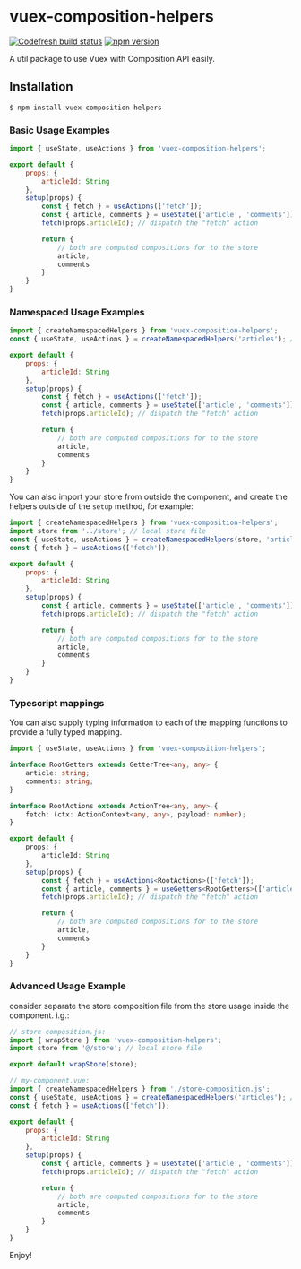 # vuex-composition-helpers

[![Codefresh build status]( https://g.codefresh.io/api/badges/pipeline/greenpress/vuex-composition-helpers%2Ftest?type=cf-1)]( https%3A%2F%2Fg.codefresh.io%2Fpipelines%2Ftest%2Fbuilds%3Ffilter%3Dtrigger%3Abuild~Build%3Bpipeline%3A5e915b7d4c3d6b0fd35ac83d~test)
[![npm version](https://badge.fury.io/js/vuex-composition-helpers.svg)](https://badge.fury.io/js/vuex-composition-helpers)

A util package to use Vuex with Composition API easily.

## Installation

```shell
$ npm install vuex-composition-helpers
```

### Basic Usage Examples

```js
import { useState, useActions } from 'vuex-composition-helpers';

export default {
	props: {
		articleId: String
	},
	setup(props) {
		const { fetch } = useActions(['fetch']);
		const { article, comments } = useState(['article', 'comments']);
		fetch(props.articleId); // dispatch the "fetch" action

		return {
			// both are computed compositions for to the store
			article,
			comments
		}
	}
}
```

### Namespaced Usage Examples

```js
import { createNamespacedHelpers } from 'vuex-composition-helpers';
const { useState, useActions } = createNamespacedHelpers('articles'); // specific module name

export default {
	props: {
		articleId: String
	},
	setup(props) {
		const { fetch } = useActions(['fetch']);
		const { article, comments } = useState(['article', 'comments']);
		fetch(props.articleId); // dispatch the "fetch" action

		return {
			// both are computed compositions for to the store
			article,
			comments
		}
	}
}
```

You can also import your store from outside the component, and create the helpers outside of the `setup` method, for example:

```js
import { createNamespacedHelpers } from 'vuex-composition-helpers';
import store from '../store'; // local store file
const { useState, useActions } = createNamespacedHelpers(store, 'articles'); // specific module name
const { fetch } = useActions(['fetch']);

export default {
	props: {
		articleId: String
	},
	setup(props) {
		const { article, comments } = useState(['article', 'comments']);
		fetch(props.articleId); // dispatch the "fetch" action

		return {
			// both are computed compositions for to the store
			article,
			comments
		}
	}
}
```

### Typescript mappings

You can also supply typing information to each of the mapping functions to provide a fully typed mapping.

```ts
import { useState, useActions } from 'vuex-composition-helpers';

interface RootGetters extends GetterTree<any, any> {
	article: string;
	comments: string;
}

interface RootActions extends ActionTree<any, any> {
	fetch: (ctx: ActionContext<any, any>, payload: number);
}

export default {
	props: {
		articleId: String
	},
	setup(props) {
		const { fetch } = useActions<RootActions>(['fetch']);
		const { article, comments } = useGetters<RootGetters>(['article', 'comments']);
		fetch(props.articleId); // dispatch the "fetch" action

		return {
			// both are computed compositions for to the store
			article,
			comments
		}
	}
}
```

### Advanced Usage Example

consider separate the store composition file from the store usage inside the component. i.g.:

```js
// store-composition.js:
import { wrapStore } from 'vuex-composition-helpers';
import store from '@/store'; // local store file

export default wrapStore(store);
```

```js
// my-component.vue:
import { createNamespacedHelpers } from './store-composition.js';
const { useState, useActions } = createNamespacedHelpers('articles'); // specific module name
const { fetch } = useActions(['fetch']);

export default {
	props: {
		articleId: String
	},
	setup(props) {
		const { article, comments } = useState(['article', 'comments']);
		fetch(props.articleId); // dispatch the "fetch" action

		return {
			// both are computed compositions for to the store
			article,
			comments
		}
	}
}
```

Enjoy!
